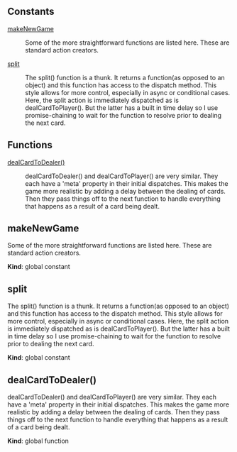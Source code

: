 ## Constants

<dl>
<dt><a href="#makeNewGame">makeNewGame</a></dt>
<dd><p>Some of the more straightforward functions are listed here. These are standard action creators.</p>
</dd>
<dt><a href="#split">split</a></dt>
<dd><p>The split() function is a thunk. It returns a function(as opposed to an object) and this function has access
to the dispatch method. This style allows for more control, especially in async or conditional cases. Here, the split action is
immediately dispatched as is dealCardToPlayer(). But the latter has a built in time delay so I use promise-chaining to wait for 
the function to resolve prior to dealing the next card.</p>
</dd>
</dl>

## Functions

<dl>
<dt><a href="#dealCardToDealer">dealCardToDealer()</a></dt>
<dd><p>dealCardToDealer() and dealCardToPlayer() are very similar. They each have a &#39;meta&#39; property in their initial dispatches.
This makes the game more realistic by adding a delay between the dealing of cards. Then they pass things off to the next function to
handle everything that happens as a result of a card being dealt.</p>
</dd>
</dl>

<a name="makeNewGame"></a>

## makeNewGame
Some of the more straightforward functions are listed here. These are standard action creators.

**Kind**: global constant  
<a name="split"></a>

## split
The split() function is a thunk. It returns a function(as opposed to an object) and this function has access
to the dispatch method. This style allows for more control, especially in async or conditional cases. Here, the split action is
immediately dispatched as is dealCardToPlayer(). But the latter has a built in time delay so I use promise-chaining to wait for 
the function to resolve prior to dealing the next card.

**Kind**: global constant  
<a name="dealCardToDealer"></a>

## dealCardToDealer()
dealCardToDealer() and dealCardToPlayer() are very similar. They each have a 'meta' property in their initial dispatches.
This makes the game more realistic by adding a delay between the dealing of cards. Then they pass things off to the next function to
handle everything that happens as a result of a card being dealt.

**Kind**: global function  
